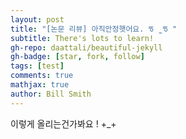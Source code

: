 ```yaml
---
layout: post
title: "[논문 리뷰] 아직안정햇어요. ᖛ ̫ ᖛ "
subtitle: There's lots to learn!
gh-repo: daattali/beautiful-jekyll
gh-badge: [star, fork, follow]
tags: [test]
comments: true
mathjax: true
author: Bill Smith
---
```


이렇게 올리는건가봐요 ! +_+
